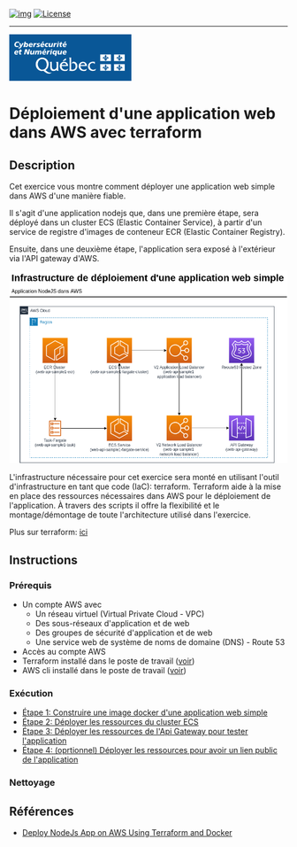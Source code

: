 <!-- ENTETE -->
[![img](https://img.shields.io/badge/Lifecycle-Experimental-339999)](https://www.quebec.ca/gouv/politiques-orientations/vitrine-numeriqc/accompagnement-des-organismes-publics/demarche-conception-services-numeriques)
[![License](https://img.shields.io/badge/Licence-LiLiQ--R-blue)](LICENSE_FR)

---

<div>
    <img src="https://github.com/CQEN-QDCE/.github/blob/main/images/mcn.png">
</div>
<!-- FIN ENTETE -->

# Déploiement d'une application web dans AWS avec terraform

## Description
Cet exercice vous montre comment déployer une application web simple dans AWS d'une manière fiable.

Il s'agit d'une application nodejs que, dans une première étape, sera déployé dans un cluster ECS (Elastic Container Service), à partir d'un service de registre d'images de conteneur ECR (Elastic Container Registry).

Ensuite, dans une deuxième étape, l'application sera exposé à l'extérieur via l'API gateway d'AWS.

![infrastructure-aws-web-app](../../images/Infra-Web-App-AWS.png)

L'infrastructure nécessaire pour cet exercice sera monté en utilisant l'outil d'infrastructure en tant que code (IaC): terraform.
Terraform aide à la mise en place des ressources nécessaires dans AWS pour le déploiement de l'application. À travers des scripts il offre la flexibilité et le montage/démontage de toute l'architecture utilisé dans l'exercice.

Plus sur terraform: [ici](../../Outils/Terraform/README.md#quest-ce-que-cest-terraform)

## Instructions

### Prérequis
- Un compte AWS avec
  - Un réseau virtuel (Virtual Private Cloud - VPC)
  - Des sous-réseaux d'application et de web
  - Des groupes de sécurité d'application et de web
  - Une service web de système de noms de domaine (DNS) - Route 53
- Accès au compte AWS
- Terraform installé dans le poste de travail ([voir](../../Outils/Terraform/README.md#installation))
- AWS cli installé dans le poste de travail ([voir](../../Outils/AWS-Command-Line-Interface/README.md#installation))

### Exécution

- [Étape 1: Construire une image docker d'une application web simple](E1-image-docker-web-app.md)
- [Étape 2: Déployer les ressources du cluster ECS](E2-deploy-aws-ecs.md)
- [Étape 3: Déployer les ressources de l'Api Gateway pour tester l'application](E3-deploy-api-gateway-aws.md)
- [Étape 4: (oprtionnel) Déployer les ressources pour avoir un lien public de l'application](E4-opt-deploy-domain-name-aws.md)

### Nettoyage

## Références
- [Deploy NodeJs App on AWS Using Terraform and Docker](https://codelabs.transcend.io/codelabs/node-terraform/index.html?index=../..index#6)